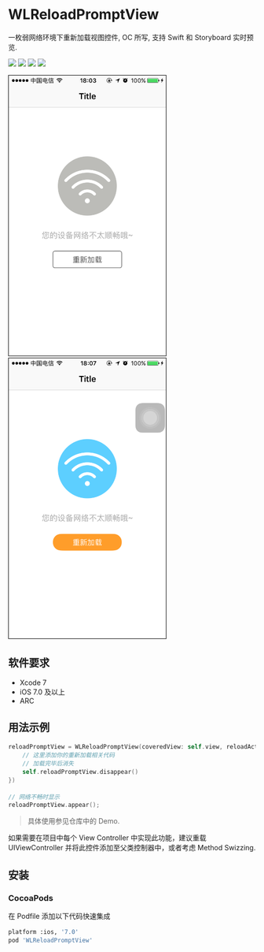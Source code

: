 # WLReloadPromptView
一枚弱网络环境下重新加载视图控件, OC 所写, 支持 Swift 和 Storyboard 实时预览.

![](https://img.shields.io/badge/License-MIT-0099ff.svg)
![](https://img.shields.io/badge/Platform-iOS-ff6600.svg)
![](https://img.shields.io/badge/Language-OC-ff69b4.svg)
![](https://img.shields.io/badge/Xcode-7-5cde45.svg)

<img src="images/1.PNG" width="320" style="border:1px solid black" />
<img src="images/2.PNG" width="320" style="border:1px solid black" />


## 软件要求

* Xcode 7
* iOS 7.0 及以上
* ARC


## 用法示例

```swift
reloadPromptView = WLReloadPromptView(coveredView: self.view, reloadActions: {
    // 这里添加你的重新加载相关代码
    // 加载完毕后消失
    self.reloadPromptView.disappear()
})

// 网络不畅时显示
reloadPromptView.appear();
```
> 具体使用参见仓库中的 Demo.

如果需要在项目中每个 View Controller 中实现此功能，建议重载 UIViewController 并将此控件添加至父类控制器中，或者考虑 Method Swizzing.


## 安装

### CocoaPods

在 Podfile 添加以下代码快速集成

```bash
platform :ios, '7.0'
pod 'WLReloadPromptView'
```
